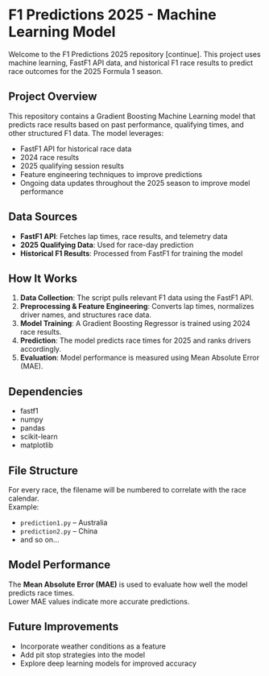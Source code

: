 # F1 Predictions 2025 - Machine Learning Model

Welcome to the F1 Predictions 2025 repository [continue]. This project uses machine learning, FastF1 API data, and historical F1 race results to predict race outcomes for the 2025 Formula 1 season.

## Project Overview

This repository contains a Gradient Boosting Machine Learning model that predicts race results based on past performance, qualifying times, and other structured F1 data. The model leverages:

- FastF1 API for historical race data  
- 2024 race results  
- 2025 qualifying session results  
- Feature engineering techniques to improve predictions  
- Ongoing data updates throughout the 2025 season to improve model performance  

## Data Sources

- **FastF1 API**: Fetches lap times, race results, and telemetry data  
- **2025 Qualifying Data**: Used for race-day prediction  
- **Historical F1 Results**: Processed from FastF1 for training the model  

## How It Works

1. **Data Collection**: The script pulls relevant F1 data using the FastF1 API.  
2. **Preprocessing & Feature Engineering**: Converts lap times, normalizes driver names, and structures race data.  
3. **Model Training**: A Gradient Boosting Regressor is trained using 2024 race results.  
4. **Prediction**: The model predicts race times for 2025 and ranks drivers accordingly.  
5. **Evaluation**: Model performance is measured using Mean Absolute Error (MAE).  

## Dependencies

- fastf1  
- numpy  
- pandas  
- scikit-learn  
- matplotlib  

## File Structure

For every race, the filename will be numbered to correlate with the race calendar.  
Example:  
- `prediction1.py` – Australia  
- `prediction2.py` – China  
- and so on...

## Model Performance

The **Mean Absolute Error (MAE)** is used to evaluate how well the model predicts race times.  
Lower MAE values indicate more accurate predictions.

## Future Improvements

- Incorporate weather conditions as a feature  
- Add pit stop strategies into the model  
- Explore deep learning models for improved accuracy  

